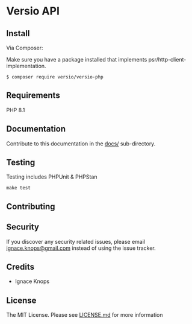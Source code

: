 # Versio API

## Install

Via Composer:

Make sure you have a package installed that implements psr/http-client-implementation.

```shell
$ composer require versio/versio-php
```

## Requirements

PHP 8.1

## Documentation

Contribute to this documentation in the [docs/](docs) sub-directory.

## Testing

Testing includes PHPUnit & PHPStan

```shell
make test
```

## Contributing

## Security

If you discover any security related issues, please email [ignace.knops@gmail.com](mailto:ignace.knops@gmail.com) instead of using the issue tracker.

## Credits

* Ignace Knops 

## License

The MIT License. Please see [LICENSE.md](LICENSE.md) for more information
